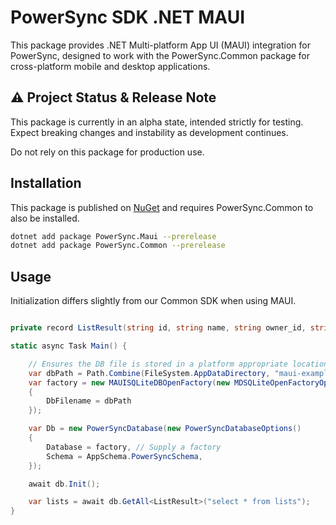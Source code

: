 # PowerSync SDK .NET MAUI

This package provides .NET Multi-platform App UI (MAUI) integration for PowerSync, designed to work with the PowerSync.Common package for cross-platform mobile and desktop applications.

## ⚠️ Project Status & Release Note

This package is currently in an alpha state, intended strictly for testing. Expect breaking changes and instability as development continues.

Do not rely on this package for production use.

## Installation

This package is published on [NuGet](https://www.nuget.org/packages/PowerSync.Maui) and requires PowerSync.Common to also be installed.

```bash
dotnet add package PowerSync.Maui --prerelease
dotnet add package PowerSync.Common --prerelease
```

## Usage

Initialization differs slightly from our Common SDK when using MAUI.

```csharp

private record ListResult(string id, string name, string owner_id, string created_at);

static async Task Main() {

    // Ensures the DB file is stored in a platform appropriate location
    var dbPath = Path.Combine(FileSystem.AppDataDirectory, "maui-example.db");
    var factory = new MAUISQLiteDBOpenFactory(new MDSQLiteOpenFactoryOptions()
    {
        DbFilename = dbPath
    });

    var Db = new PowerSyncDatabase(new PowerSyncDatabaseOptions()
    {
        Database = factory, // Supply a factory
        Schema = AppSchema.PowerSyncSchema,
    });

    await db.Init();

    var lists = await db.GetAll<ListResult>("select * from lists");
}
```
